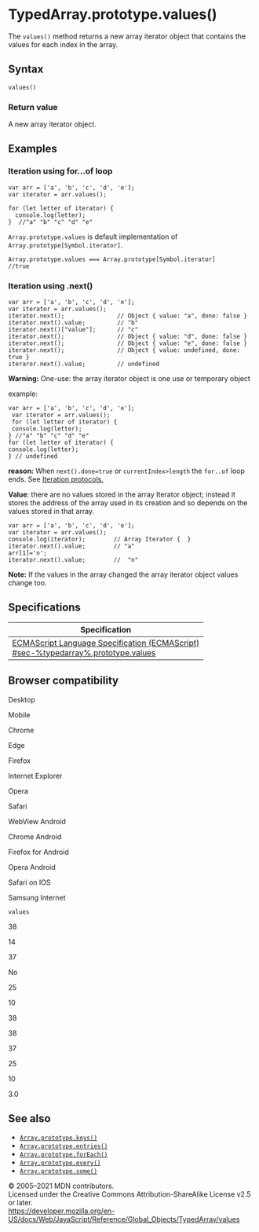 TypedArray.prototype.values()
=============================

The `values()` method returns a new array iterator object that contains the values for each index in the array.

Syntax
------

    values()

### Return value

A new array iterator object.

Examples
--------

### Iteration using for...of loop

    var arr = ['a', 'b', 'c', 'd', 'e'];
    var iterator = arr.values();

    for (let letter of iterator) {
      console.log(letter);
    }  //"a" "b" "c" "d" "e"

`Array.prototype.values` is default implementation of `Array.prototype[Symbol.iterator]`.

    Array.prototype.values === Array.prototype[Symbol.iterator]      //true

### Iteration using .next()

    var arr = ['a', 'b', 'c', 'd', 'e'];
    var iterator = arr.values();
    iterator.next();               // Object { value: "a", done: false }
    iterator.next().value;         // "b"
    iterator.next()["value"];      // "c"
    iterator.next();               // Object { value: "d", done: false }
    iterator.next();               // Object { value: "e", done: false }
    iterator.next();               // Object { value: undefined, done: true }
    iteraror.next().value;         // undefined 

**Warning:** One-use: the array iterator object is one use or temporary object

example:

    var arr = ['a', 'b', 'c', 'd', 'e'];
     var iterator = arr.values();
     for (let letter of iterator) {
     console.log(letter);
    } //"a" "b" "c" "d" "e"
    for (let letter of iterator) {
    console.log(letter);
    } // undefined

**reason:** When `next().done=true` or `currentIndex>length` the `for..of` loop ends. See [Iteration protocols.](../../iteration_protocols)

**Value**: there are no values stored in the array Iterator object; instead it stores the address of the array used in its creation and so depends on the values stored in that array.

    var arr = ['a', 'b', 'c', 'd', 'e'];
    var iterator = arr.values();
    console.log(iterator);        // Array Iterator {  }
    iterator.next().value;        // "a"
    arr[1]='n';
    iterator.next().value;        //  "n"

**Note:** If the values in the array changed the array iterator object values change too.

Specifications
--------------

<table><thead><tr class="header"><th>Specification</th></tr></thead><tbody><tr class="odd"><td><a href="#">ECMAScript Language Specification (ECMAScript)<br />
<span class="small">#sec-%typedarray%.prototype.values</span></a></td></tr></tbody></table>

Browser compatibility
---------------------

Desktop

Mobile

Chrome

Edge

Firefox

Internet Explorer

Opera

Safari

WebView Android

Chrome Android

Firefox for Android

Opera Android

Safari on IOS

Samsung Internet

`values`

38

14

37

No

25

10

38

38

37

25

10

3.0

See also
--------

-   [`Array.prototype.keys()`](../array/keys)
-   [`Array.prototype.entries()`](../array/entries)
-   [`Array.prototype.forEach()`](../array/foreach)
-   [`Array.prototype.every()`](../array/every)
-   [`Array.prototype.some()`](../array/some)

© 2005–2021 MDN contributors.  
Licensed under the Creative Commons Attribution-ShareAlike License v2.5 or later.  
<a href="https://developer.mozilla.org/en-US/docs/Web/JavaScript/Reference/Global_Objects/TypedArray/values" class="_attribution-link">https://developer.mozilla.org/en-US/docs/Web/JavaScript/Reference/Global_Objects/TypedArray/values</a>
